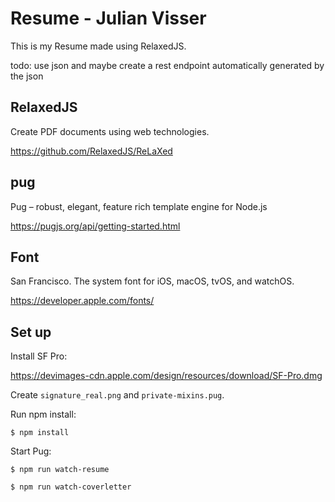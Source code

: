 # Resume - Julian Visser

This is my Resume made using RelaxedJS.

todo: use json and maybe create a rest endpoint automatically generated by the json

## RelaxedJS

Create PDF documents using web technologies.

https://github.com/RelaxedJS/ReLaXed

## pug

Pug – robust, elegant, feature rich template engine for Node.js

https://pugjs.org/api/getting-started.html

## Font

San Francisco. The system font for iOS, macOS, tvOS, and watchOS.

https://developer.apple.com/fonts/

## Set up

Install SF Pro:

https://devimages-cdn.apple.com/design/resources/download/SF-Pro.dmg

Create `signature_real.png` and `private-mixins.pug`.

Run npm install:

```
$ npm install
```

Start Pug:

```
$ npm run watch-resume

$ npm run watch-coverletter
```